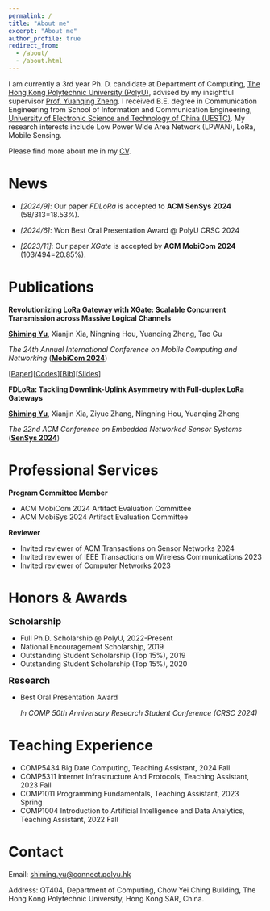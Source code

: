 ```yaml
---
permalink: /
title: "About me"
excerpt: "About me"
author_profile: true
redirect_from: 
  - /about/
  - /about.html
---
```

I am currently a 3rd year Ph. D. candidate at Department of Computing, [The Hong Kong Polytechnic University (PolyU)](https://www.polyu.edu.hk/), advised by my insightful supervisor [Prof. Yuanqing Zheng](https://www4.comp.polyu.edu.hk/~csyqzheng/). I received B.E. degree in Communication Engineering from School of Information and Communication Engineering, [University of Electronic Science and Technology of China (UESTC)](https://en.uestc.edu.cn/). My research interests include Low Power Wide Area Network (LPWAN), LoRa, Mobile Sensing.

Please find more about me in my [CV](files/cv_14.pdf).

News
======
* *[2024/9]*: Our paper *FDLoRa* is accepted to **ACM SenSys 2024** (58/313=18.53%).

* *[2024/6]*: Won Best Oral Presentation Award @ PolyU CRSC 2024

* *[2023/11]*: Our paper *XGate* is accepted by **ACM MobiCom 2024** (103/494=20.85%).

Publications
======
**Revolutionizing LoRa Gateway with XGate: Scalable Concurrent Transmission across Massive Logical Channels**

**<u>Shiming Yu</u>**, Xianjin Xia, Ningning Hou, Yuanqing Zheng, Tao Gu

*The 24th Annual International Conference on Mobile Computing and Networking* ([**MobiCom 2024**](https://www.sigmobile.org/mobicom/2024/))

[[Paper](files/3636534.3649375.pdf)][[Codes](https://github.com/xiaoming124/XGate)][[Bib](files/acm_3636534.3649375.bib)][[Slides](files/XGate_MobiCom24_v2.key)]

**FDLoRa: Tackling Downlink-Uplink Asymmetry with Full-duplex LoRa Gateways**

**<u>Shiming Yu</u>**, Xianjin Xia, Ziyue Zhang, Ningning Hou, Yuanqing Zheng

*The 22nd ACM Conference on Embedded Networked Sensor Systems* ([**SenSys 2024**](https://sensys.acm.org/2024/))

Professional Services
======
**Program Committee Member**
* ACM MobiCom 2024 Artifact Evaluation Committee
* ACM MobiSys 2024 Artifact Evaluation Committee

**Reviewer**
* Invited reviewer of ACM Transactions on Sensor Networks 2024
* Invited reviewer of IEEE Transactions on Wireless Communications 2023
* Invited reviewer of Computer Networks 2023

Honors & Awards
======
**<font size=4>Scholarship</font>**
* Full Ph.D. Scholarship @ PolyU, 2022-Present
* National Encouragement Scholarship, 2019
* Outstanding Student Scholarship (Top 15%), 2019
* Outstanding Student Scholarship (Top 15%), 2020

**<font size=4>Research</font>**
* Best Oral Presentation Award

  *In COMP 50th Anniversary Research Student Conference (CRSC 2024)*

Teaching Experience
======
* COMP5434 Big Date Computing, Teaching Assistant, 2024 Fall
* COMP5311 Internet Infrastructure And Protocols, Teaching Assistant, 2023 Fall
* COMP1011 Programming Fundamentals, Teaching Assistant, 2023 Spring
* COMP1004 Introduction to Artificial Intelligence and Data Analytics, Teaching Assistant, 2022 Fall

Contact
======
Email: shiming.yu@connect.polyu.hk

Address: QT404, Department of Computing, Chow Yei Ching Building, The Hong Kong Polytechnic University, Hong Kong SAR, China.